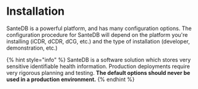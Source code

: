 # Installation

SanteDB is a powerful platform, and has many configuration options. The configuration procedure for SanteDB will depend on the platform you're installing \(iCDR, dCDR, dCG, etc.\) and the type of installation \(developer, demonstration, etc.\) 

{% hint style="info" %}
SanteDB is a software solution which stores very sensitive identifiable health information. Production deployments require very rigorous planning and testing. **The default options should never be used in a production environment.**
{% endhint %}

